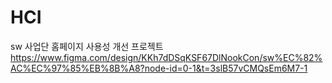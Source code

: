 # HCI
sw 사업단 홈페이지 사용성 개선 프로젝트
https://www.figma.com/design/KKh7dDSqKSF67DlNookCon/sw%EC%82%AC%EC%97%85%EB%8B%A8?node-id=0-1&t=3slB57vCMQsEm6M7-1
